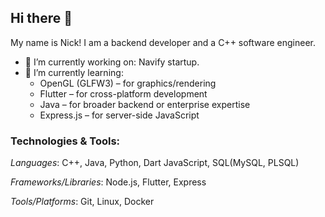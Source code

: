 ## Hi there 👋
My name is Nick! I am a backend developer and a C++ software engineer.

- 🔭 I’m currently working on: Navify startup.
- 🌱 I’m currently learning:
  - OpenGL (GLFW3) – for graphics/rendering
  - Flutter – for cross-platform development
  - Java – for broader backend or enterprise expertise
  - Express.js – for server-side JavaScript

### Technologies & Tools:

*Languages*: C++, Java, Python, Dart JavaScript, SQL(MySQL, PLSQL)

*Frameworks/Libraries*: Node.js, Flutter, Express

*Tools/Platforms*: Git, Linux, Docker
